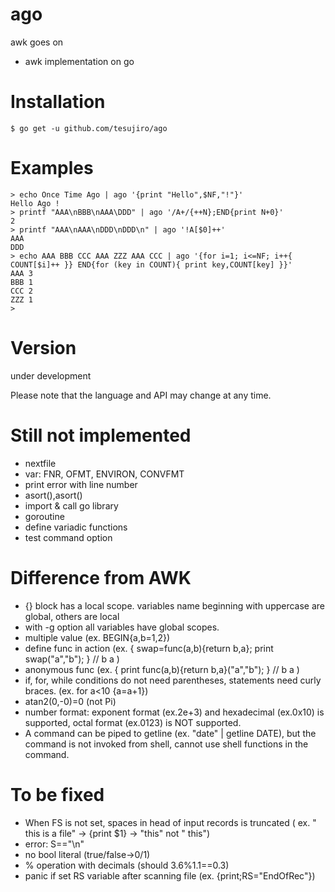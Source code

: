 # ago
awk goes on
- awk implementation on go

# Installation
```
$ go get -u github.com/tesujiro/ago
```

# Examples
```
> echo Once Time Ago | ago '{print "Hello",$NF,"!"}'
Hello Ago !
> printf "AAA\nBBB\nAAA\DDD" | ago '/A+/{++N};END{print N+0}'
2
> printf "AAA\nAAA\nDDD\nDDD\n" | ago '!A[$0]++'
AAA
DDD
> echo AAA BBB CCC AAA ZZZ AAA CCC | ago '{for i=1; i<=NF; i++{ COUNT[$i]++ }} END{for (key in COUNT){ print key,COUNT[key] }}'
AAA 3
BBB 1
CCC 2
ZZZ 1
> 

```

# Version
under development

Please note that the language and API may change at any time.


# Still not implemented
* nextfile
* var: FNR, OFMT, ENVIRON, CONVFMT
* print error with line number
* asort(),asort()
* import & call go library
* goroutine
* define variadic functions
* test command option

# Difference from AWK
* {} block has a local scope. variables name beginning with uppercase are global, others are local
* with -g option all variables have global scopes.
* multiple value (ex. BEGIN{a,b=1,2})
* define func in action (ex. { swap=func(a,b){return b,a}; print swap("a","b"); } // b a )
* anonymous func (ex. { print func(a,b){return b,a}("a","b"); } // b a )
* if, for, while conditions do not need parentheses, statements need curly braces. (ex. for a<10 {a=a+1}) 
* atan2(0,-0)=0 (not Pi)
* number format: exponent format (ex.2e+3) and hexadecimal (ex.0x10) is supported, octal format (ex.0123) is NOT supported.
* A command can be piped to getline (ex. "date" | getline DATE), but the command is not invoked from shell, cannot use shell functions in the command.

# To be fixed
* When FS is not set, spaces in head of input records is truncated ( ex. " this is a file" -> {print $1} -> "this" not " this")
* error: S=="\n"
* no bool literal (true/false->0/1)
* % operation with decimals (should 3.6%1.1==0.3)
* panic if set RS variable after scanning file (ex. {print;RS="EndOfRec"})
